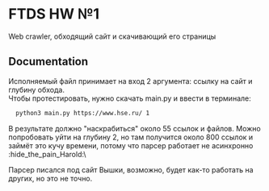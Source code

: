 
# FTDS HW №1

Web crawler, обходящий сайт и скачивающий его страницы


## Documentation

Исполняемый файл принимает на вход 2 аргумента: ссылку на сайт и глубину обхода.\
Чтобы протестировать, нужно скачать main.py и ввести в терминале:
```bash
  python3 main.py https://www.hse.ru/ 1
```
В результате должно "наскрабиться" около 55 ссылок и файлов.
Можно попробовать уйти на глубину 2, но там получится около 800 ссылок и
займёт это кучу времени, потому что парсер работает не асинхронно :hide_the_pain_Harold:\

Парсер писался под сайт Вышки, возможно, будет как-то работать на других, но это не точно.
